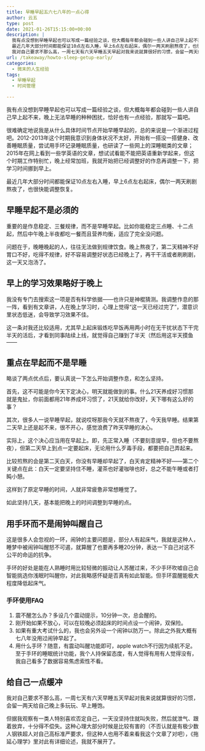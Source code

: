 ```yaml
---
title: 早睡早起五六七八年的一点心得
author: 云五
type: post
date: 2021-01-26T15:15:00+00:00
description: |
  我有点没想到早睡早起也可以写成一篇经验之谈，但大概每年都会碰到一些人讲自己早上起不来，晚上无法早睡的种种困扰，恰好也有一点经验，那就写一篇吧。
  最近几年大部分时间都能保证10点左右入睡，早上6点左右起床，偶尔一两天刷剧熬夜了，也很快能调整恢复。
  我对自己要求不那么高，一周七天有六天早睡五天早起对我来说就算很好的习惯，会留一两天给自己晚上多玩玩、早上睡饱。
url: /takeaway/howto-sleep-getup-early/
categories:
  - 微末的人生经验
tags:
  - 早睡早起
  - 时间管理

---
```

我有点没想到早睡早起也可以写成一篇经验之谈，但大概每年都会碰到一些人讲自己早上起不来，晚上无法早睡的种种困扰，恰好也有一点经验，那就写一篇吧。

很难确定地说我是从什么具体时间节点开始早睡早起的，总的来说是一个渐进过程吧。2012-2013年这个时期我意识到身体状况不太好，开始有一搭没一搭健身、改善睡眠质量，尝试用手环记录睡眠质量，也研读了一些网上的深睡眠类的文章；2015年在网上看到一些学英语的文章，想试试看能不能把英语重新学起来，但这个时期工作特别忙，晚上经常加班，我就开始把已经调整好的作息再调整一下，把学习时间挪到早上。

最近几年大部分时间都能保证10点左右入睡，早上6点左右起床，偶尔一两天刷剧熬夜了，也很快能调整恢复。

## 早睡早起不是必须的

重要的是作息稳定、三餐规律，而不是早睡早起。比如你能稳定三点睡、十二点起，然后中午晚上半夜都吃一餐而且营养均衡，适应了完全没问题。

问题在于，晚睡晚起的人，往往无法做到规律饮食。晚上熬夜了，第二天精神不好胃口不好，吃得不规律，好不容易调整好状态已经晚上了，再干干活或者刷刷剧，这一天又泡汤了。

## 早上的学习效果略好于晚上

我没有专门去搜索这一项是否有科学依据——也许只是神棍猜测。我调整作息的那一阵，看到有文章讲，人在晚上学习时，心理上觉得“这一天已经过完了”，潜意识里状态低迷，会导致学习效果不佳。

这一条对我还比较适用，尤其早上起床锻炼吃早饭再用两小时在无干扰状态下干完半天的活后，才看到同事陆续上线，就觉得自己赚到了半天（然后用这半天摸鱼——

## 重点在早起而不是早睡

略谈了两点优点后，要认真说一下怎么开始调整作息，和怎么坚持。

首先，这不可能是你今天下定决心，明天就能做到的事。什么21天养成好习惯那就是鬼扯，你前面都用21年养成坏习惯了，21天就给你改好，天下哪有这么好的事？

其次，很多人一说早睡早起，就说哎呀那我今天就不熬夜了，今天我早睡。结果第二天早上还是起不来，很不开心，感觉浪费了昨天早睡的决心。

实际上，这个决心应当用在早起上。即，先正常入睡（不要刻意提早，但也不要熬夜），但第二天早上到点一定要起床，无论用什么歹毒手段，都要把自己弄起来。

比较煎熬的会是第二天白天，你没有早睡却早起了，白天肯定精神不好——第二个关键点在此：白天一定要坚持住不睡，灌茶也好灌咖啡也好，总之不能午睡或者打盹小憩。

这样到了原定早睡的时间，人就非常疲惫非常想睡觉了。

如此坚持几天，基本能把晚上的时间调整到早睡的点。

## 用手环而不是闹钟叫醒自己

这是很多人会忽视的一环，闹钟的主要问题是，部分人有起床气，我就是这种人，睡梦中被闹钟叫醒怒不可遏，就算醒了也要再多睡20分钟，表达一下自己对这不公平的命运的抗争。

手环的好处是能在人熟睡时用比较轻微的振动让人苏醒过来，不少手环吹嘘自己会智能挑选你浅眠时叫醒你，对此我略感怀疑是否真有如此智能。但手环震醒能极大程度降低起床气。

### 手环使用FAQ

  1. 震不醒怎么办？多设几个震动提示，10分钟一次，总会醒的。
  2. 刚开始如果不放心，可以在较晚必须起床的时间点设一个闹钟，双保险。
  3. 如果有重大考试什么的，我也会另外设一个闹钟以防万一。除此之外我大概有七八年没用过闹钟早起了。
  4. 用什么手环？随意，有震动叫醒功能即可，apple watch不行因为续航不足。至于手环的睡眠统计功能，我个人持保留态度，有人觉得有用有人觉得没有，我自己看多了数据容易焦虑索性不看。

## 给自己一点缓冲

我对自己要求不那么高，一周七天有六天早睡五天早起对我来说就算很好的习惯，会留一两天给自己晚上多玩玩、早上睡饱。

但据我观察有一类人特别喜欢否定自己，一天没坚持住就叫失败，然后就泄气、跟着放弃，十分得不偿失。这种心理大部分时候是比较有害的（不否认就是有极少数人钢铁超人对自己高标准严要求，但这种人也用不着来看我这个文章了对吧），《拖延心理学》里对此有详细论述，我就不展开了。